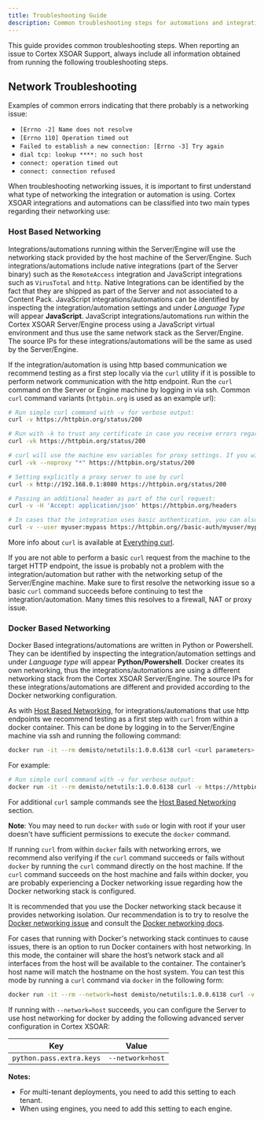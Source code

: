 ```yaml
---
title: Troubleshooting Guide
description: Common troubleshooting steps for automations and integrations.
---
```


This guide provides common troubleshooting steps. When reporting an issue to Cortex XSOAR Support, always include all information obtained from running the following troubleshooting steps.

## Network Troubleshooting

Examples of common errors indicating that there probably is a networking issue:
* `[Errno -2] Name does not resolve`
* `[Errno 110] Operation timed out`
* `Failed to establish a new connection: [Errno -3] Try again`
* `dial tcp: lookup ****: no such host`
* `connect: operation timed out`
* `connect: connection refused`


When troubleshooting networking issues, it is important to first understand what type of networking the integration or automation is using. Cortex XSOAR integrations and automations can be classified into two main types regarding their networking use:

### Host Based Networking 
Integrations/automations running within the Server/Engine will use the networking stack provided by the host machine of the Server/Engine. Such integrations/automations include native integrations (part of the Server binary) such as the `RemoteAccess` integration and JavaScript integrations such as `VirusTotal` and `http`. Native Integrations can be identified by the fact that they are shipped as part of the Server and not associated to a Content Pack. JavaScript integrations/automations can be identified by inspecting the integration/automation settings and under *Language Type* will appear **JavaScript**. JavaScript integrations/automations run within the Cortex XSOAR Server/Engine process using a JavaScript virtual environment and thus use the same network stack as the Server/Engine. The source IPs for these integrations/automations will be the same as used by the Server/Engine.


If the integration/automation is using http based communication we recommend testing as a first step locally via the `curl` utility if it is possible to perform network communication with the http endpoint. Run the `curl` command on the Server or Engine machine by logging in via ssh. Common `curl` command variants (`httpbin.org` is used as an example url):
```bash
# Run simple curl command with -v for verbose output:
curl -v https://httpbin.org/status/200

# Run with -k to trust any certificate in case you receive errors regarding certificates
curl -vk https://httpbin.org/status/200

# curl will use the machine env variables for proxy settings. If you wish to ignore the proxy settings run:
curl -vk --noproxy "*" https://httpbin.org/status/200

# Setting explicitly a proxy server to use by curl
curl -x http://192.168.0.1:8080 https://httpbin.org/status/200

# Passing an additional header as part of the curl request:
curl -v -H 'Accept: application/json' https://httpbin.org/headers

# In cases that the integration uses basic authentication, you can also easily test the credentials:
curl -v --user myuser:mypass https://httpbin.org//basic-auth/myuser/mypass
```

More info about `curl` is available at [Everything curl](https://ec.haxx.se/).

If you are not able to perform a basic `curl` request from the machine to the target HTTP endpoint, the issue is probably not a problem with the integration/automation but rather with the networking setup of the Server/Engine machine. Make sure to first resolve the networking issue so a basic `curl` command succeeds before continuing to test the integration/automation. Many times this resolves to a firewall, NAT or proxy issue. 

### Docker Based Networking
Docker Based integrations/automations are written in Python or Powershell. They can be identified by inspecting the integration/automation settings and under *Language type* will appear **Python/Powershell**. Docker creates its own networking, thus the integrations/automations are using a different networking stack from the Cortex XSOAR Server/Engine. The source IPs for these integrations/automations are different and provided according to the Docker networking configuration.

As with [Host Based Networking](#host-based-networking), for integrations/automations that use http endpoints we recommend testing as a first step with `curl` from within a docker container. This can be done by logging in to the Server/Engine machine via ssh and running the following command:
```bash
docker run -it --rm demisto/netutils:1.0.0.6138 curl <curl parameters>
```
For example:
```bash
# Run simple curl command with -v for verbose output:
docker run -it --rm demisto/netutils:1.0.0.6138 curl -v https://httpbin.org/status/200
```
For additional `curl` sample commands see the [Host Based Networking](#host-based-networking) section.

**Note**: You may need to run `docker` with `sudo` or login with root if your user doesn't have sufficient permissions to execute the `docker` command.

If running `curl` from within `docker` fails with networking errors, we recommend also verifying if the `curl` command succeeds or fails without `docker` by running the `curl` command directly on the host machine. If the `curl` command succeeds on the host machine and fails within docker, you are probably experiencing a Docker networking issue regarding how the Docker networking stack is configured. 

It is recommended that you use the Docker networking stack because it provides networking isolation. Our recommendation is to try to resolve the [Docker networking issue](https://success.docker.com/article/troubleshooting-container-networking) and consult the [Docker networking docs](https://docs.docker.com/network/). 

For cases that running with Docker's networking stack continues to cause issues, there is an option to run Docker containers with host networking. In this mode, the container will share the host’s network stack and all interfaces from the host will be available to the container. The container’s host name will match the hostname on the host system. You can test this mode by running a `curl` command via `docker` in the following form:
```bash
docker run -it --rm --network=host demisto/netutils:1.0.0.6138 curl -v https://httpbin.org/status/200
```

If running with `--network=host` succeeds, you can configure the Server to use host networking for docker by adding the following advanced server configuration in Cortex XSOAR:

Key | Value
--- |  ----
`python.pass.extra.keys` | `--network=host`

**Notes:**
* For multi-tenant deployments, you need to add this setting to each tenant.
* When using engines, you need to add this setting to each engine.
